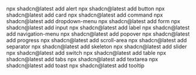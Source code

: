 npx shadcn@latest add alert
npx shadcn@latest add button
npx shadcn@latest add card
npx shadcn@latest add command
npx shadcn@latest add dropdown-menu
npx shadcn@latest add form
npx shadcn@latest add input
npx shadcn@latest add label
npx shadcn@latest add navigation-menu
npx shadcn@latest add popover
npx shadcn@latest add progress
npx shadcn@latest add scroll-area
npx shadcn@latest add separator
npx shadcn@latest add skeleton
npx shadcn@latest add slider
npx shadcn@latest add switch
npx shadcn@latest add table
npx shadcn@latest add tabs
npx shadcn@latest add textarea
npx shadcn@latest add toast
npx shadcn@latest add tooltip
